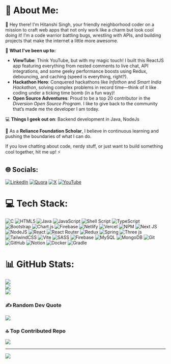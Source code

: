 # 💫 About Me:

👋 Hey there! I'm Hitanshi Singh, your friendly neighborhood coder on a mission to craft web apps that not only work like a charm but look cool doing it! I’m a code warrior battling bugs, wrestling with APIs, and building projects that make the internet a little more awesome.

🚀 **What I've been up to:**
- **ViewTube**: Think YouTube, but with my magic touch! I built this ReactJS app featuring everything from nested comments to live chat, API integrations, and some geeky performance boosts using Redux, debouncing, and caching (speed is everything, right?).
- **Hackathon Hero**: Conquered hackathons like *Infothon* and *Smart India Hackathon*, solving complex problems in record time—think of it like coding under a ticking time bomb (in a fun way)!
- **Open Source Adventures**: Proud to be a top 20 contributor in the *Diversion Open Source Program*. I like to give back to the community that’s made me the developer I am today.

💻 **Things I geek out on**: Backend development in Java, NodeJs

🌟 As a **Reliance Foundation Scholar**, I believe in continuous learning and pushing the boundaries of what I can do.

If you love chatting about code, nerdy stuff, or just want to build something cool together, hit me up! ⚡


## 🌐 Socials:
[![LinkedIn](https://img.shields.io/badge/LinkedIn-%230077B5.svg?logo=linkedin&logoColor=white)](https://linkedin.com/in/hitanshi-singh) [![Quora](https://img.shields.io/badge/Quora-%23B92B27.svg?logo=Quora&logoColor=white)](https://quora.com/profile/Hitanshi-Singh-4) [![X](https://img.shields.io/badge/X-black.svg?logo=X&logoColor=white)](https://x.com/singh_hitanshi) [![YouTube](https://img.shields.io/badge/YouTube-%23FF0000.svg?logo=YouTube&logoColor=white)](https://youtube.com/@@hitanshisingh2443) 

# 💻 Tech Stack:
![C](https://img.shields.io/badge/c-%2300599C.svg?style=plastic&logo=c&logoColor=white) ![HTML5](https://img.shields.io/badge/html5-%23E34F26.svg?style=plastic&logo=html5&logoColor=white) ![Java](https://img.shields.io/badge/java-%23ED8B00.svg?style=plastic&logo=openjdk&logoColor=white) ![JavaScript](https://img.shields.io/badge/javascript-%23323330.svg?style=plastic&logo=javascript&logoColor=%23F7DF1E) ![Shell Script](https://img.shields.io/badge/shell_script-%23121011.svg?style=plastic&logo=gnu-bash&logoColor=white) ![TypeScript](https://img.shields.io/badge/typescript-%23007ACC.svg?style=plastic&logo=typescript&logoColor=white) ![Bootstrap](https://img.shields.io/badge/bootstrap-%238511FA.svg?style=plastic&logo=bootstrap&logoColor=white) ![Chart.js](https://img.shields.io/badge/chart.js-F5788D.svg?style=plastic&logo=chart.js&logoColor=white) ![Firebase](https://img.shields.io/badge/firebase-%23039BE5.svg?style=plastic&logo=firebase) ![Netlify](https://img.shields.io/badge/netlify-%23000000.svg?style=plastic&logo=netlify&logoColor=#00C7B7) ![Vercel](https://img.shields.io/badge/vercel-%23000000.svg?style=plastic&logo=vercel&logoColor=white) ![NPM](https://img.shields.io/badge/NPM-%23CB3837.svg?style=plastic&logo=npm&logoColor=white) ![Next JS](https://img.shields.io/badge/Next-black?style=plastic&logo=next.js&logoColor=white) ![NodeJS](https://img.shields.io/badge/node.js-6DA55F?style=plastic&logo=node.js&logoColor=white) ![React](https://img.shields.io/badge/react-%2320232a.svg?style=plastic&logo=react&logoColor=%2361DAFB) ![React Router](https://img.shields.io/badge/React_Router-CA4245?style=plastic&logo=react-router&logoColor=white) ![Redux](https://img.shields.io/badge/redux-%23593d88.svg?style=plastic&logo=redux&logoColor=white) ![Spring](https://img.shields.io/badge/spring-%236DB33F.svg?style=plastic&logo=spring&logoColor=white) ![Three js](https://img.shields.io/badge/threejs-black?style=plastic&logo=three.js&logoColor=white) ![TailwindCSS](https://img.shields.io/badge/tailwindcss-%2338B2AC.svg?style=plastic&logo=tailwind-css&logoColor=white) ![Vite](https://img.shields.io/badge/vite-%23646CFF.svg?style=plastic&logo=vite&logoColor=white) ![SASS](https://img.shields.io/badge/SASS-hotpink.svg?style=plastic&logo=SASS&logoColor=white) ![Firebase](https://img.shields.io/badge/firebase-a08021?style=plastic&logo=firebase&logoColor=ffcd34) ![MySQL](https://img.shields.io/badge/mysql-4479A1.svg?style=plastic&logo=mysql&logoColor=white) ![MongoDB](https://img.shields.io/badge/MongoDB-%234ea94b.svg?style=plastic&logo=mongodb&logoColor=white) ![Git](https://img.shields.io/badge/git-%23F05033.svg?style=plastic&logo=git&logoColor=white) ![GitHub](https://img.shields.io/badge/github-%23121011.svg?style=plastic&logo=github&logoColor=white) ![Notion](https://img.shields.io/badge/Notion-%23000000.svg?style=plastic&logo=notion&logoColor=white) ![Docker](https://img.shields.io/badge/docker-%230db7ed.svg?style=plastic&logo=docker&logoColor=white) ![Gradle](https://img.shields.io/badge/Gradle-02303A.svg?style=plastic&logo=Gradle&logoColor=white)
# 📊 GitHub Stats:
![](https://github-readme-stats.vercel.app/api?username=Hitanshi-singh&theme=algolia&hide_border=false&include_all_commits=true&count_private=false)<br/>
![](https://github-readme-streak-stats.herokuapp.com/?user=Hitanshi-singh&theme=algolia&hide_border=false)<br/>
![](https://github-readme-stats.vercel.app/api/top-langs/?username=Hitanshi-singh&theme=algolia&hide_border=false&include_all_commits=true&count_private=false&layout=compact)

### ✍️ Random Dev Quote
![](https://quotes-github-readme.vercel.app/api?type=horizontal&theme=radical)

### 🔝 Top Contributed Repo
![](https://github-contributor-stats.vercel.app/api?username=Hitanshi-singh&limit=5&theme=radical&combine_all_yearly_contributions=true)

---
[![](https://visitcount.itsvg.in/api?id=Hitanshi-singh&icon=0&color=0)](https://visitcount.itsvg.in)

<!-- Proudly created with GPRM ( https://gprm.itsvg.in ) -->
